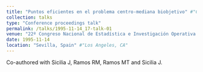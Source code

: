 ```yaml
---
title: "Puntos eficientes en el problema centro-mediana biobjetivo" #"Conference Proceeding talk 3 on Relevant Topic in Your Field"
collection: talks
type: "Conference proceedings talk"
permalink: /talks/1995-11-14_17-talk-01
venue: "22º Congreso Nacional de Estadística e Investigación Operativa (SEIO)" #"Testing Institute of America 2014 Annual Conference"
date: 1995-11-14
location: "Sevilla, Spain" #"Los Angeles, CA"
---
```

Co-authored with Sicilia J, Ramos RM, Ramos MT and Sicilia J.
